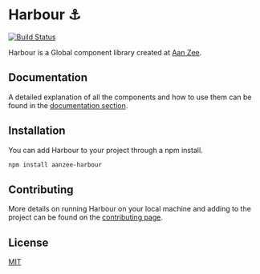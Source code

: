 # Harbour ⚓

[![Build Status](https://travis-ci.com/AanZee/harbour.svg?branch=master)](https://travis-ci.com/AanZee/harbour)

Harbour is a Global component library created at [Aan Zee](https://www.aanzee.nl).

## Documentation

A detailed explanation of all the components and how to use them can be found in the [documentation section]('https://aanzee.github.io/harbour/docs').

## Installation

You can add Harbour to your project through a npm install.

```bash
npm install aanzee-harbour
```

## Contributing

More details on running Harbour on your local machine and adding to the project can be found on the [contributing page](https://aanzee.github.io/harbour/contributing.html').

## License
[MIT](LICENSE.md)
